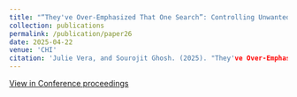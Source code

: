 ```yaml
---
title: "“They've Over-Emphasized That One Search”: Controlling Unwanted Content on TikTok's For You Page"
collection: publications
permalink: /publication/paper26
date: 2025-04-22
venue: 'CHI'
citation: 'Julie Vera, and Sourojit Ghosh. (2025). "They've Over-Emphasized That One Search": Controlling Unwanted Content on TikTok's For You Page. In Proceedings of the 2025 CHI Conference on Human Factors in Computing Systems (CHI '25). Association for Computing Machinery, New York, NY, USA, Article 221, 1–8. https://doi.org/10.1145/3706598.3713666.' 
---
```


[View in Conference proceedings](https://dl.acm.org/doi/10.1145/3706598.3713666)
